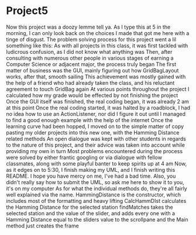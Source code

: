 # Project5
Now this project was a doozy lemme tell ya. As I type this at 5 in the morning, I can only look back on the choices I made that got me here with a tinge of disgust.
The problem solving process for this project went a lil something like this:
As with all projects in this class, it was first tackled with ludicrous confusion, as I did not know what anything was
Then, after consulting with numerous other people in various stages of earning a Computer Science or adjacent major, the process truly began
The first matter of business was the GUI, mainly figuring out how GridBagLayout works, after that, smooth sailing
This achievement was mostly gained with the help of a friend who had already taken the class, and his reluctant agreement to touch GridBag again
At various points throughout the project I calculated how my grade would be effected by not finishing the project
Once the GUI itself was finished, the real coding began, it was already 2 am at this point
Once the real coding started, it was halted by a roadblock, I had no idea how to use an ActionListener, nor did I figure it out until I managed to find a good enough example with the help of the internet
Once the learning curve had been hopped, I moved on to the simple matter of copy pasting my older projects into this new one, with the Hamming Distance related methods
An open dialogue was kept with other students in regards to the nature of this project, and their advice was taken into account while providing my own in turn
Most problems encountered during the process were solved by either frantic googling or via dialogue with fellow classmates, along with some playful banter to keep spirits up at 4 am
Now, as it edges on to 5:30, I finish making my UML, and I finish writing this README. I hope you have mercy on me, I've had a bad time.
Also, you didn't really say how to submit the UML, so ask me here to show it to you, it's on my computer
As for what the individual methods do, they're all fairly well explained via the name. 
HammingDistance is the constructor, which includes most of the formatting and heavy lifting
CalcHammDIst calculates the Hamming Distance for the selected station
findMatches takes the selected station and the value of the slider, and adds every one with a Hamming Distance equal to the sliders value to the scrollpane
and the Main method just creates the frame
